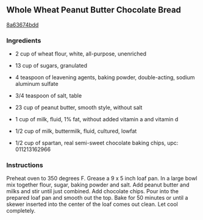 ## Whole Wheat Peanut Butter Chocolate Bread

[8a63674bdd](http://tastykitchen.com/recipes/breads/whole-wheat-peanut-butter-chocolate-bread/)

### Ingredients

 - 2 cup of wheat flour, white, all-purpose, unenriched

 - 13 cup of sugars, granulated

 - 4 teaspoon of leavening agents, baking powder, double-acting, sodium aluminum sulfate

 - 3/4 teaspoon of salt, table

 - 23 cup of peanut butter, smooth style, without salt

 - 1 cup of milk, fluid, 1% fat, without added vitamin a and vitamin d

 - 1/2 cup of milk, buttermilk, fluid, cultured, lowfat

 - 1/2 cup of spartan, real semi-sweet chocolate baking chips, upc: 011213162966

### Instructions

Preheat oven to 350 degrees F. Grease a 9 x 5 inch loaf pan. In a large bowl mix together flour, sugar, baking powder and salt. Add peanut butter and milks and stir until just combined. Add chocolate chips. Pour into the prepared loaf pan and smooth out the top. Bake for 50 minutes or until a skewer inserted into the center of the loaf comes out clean. Let cool completely.
